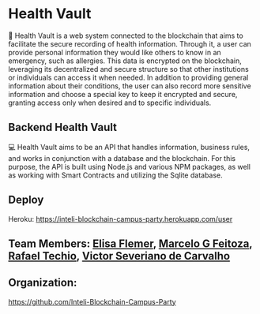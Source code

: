 # Health Vault
📜 Health Vault is a web system connected to the blockchain that aims to facilitate the secure recording of health information. Through it, a user can provide personal information they would like others to know in an emergency, such as allergies. This data is encrypted on the blockchain, leveraging its decentralized and secure structure so that other institutions or individuals can access it when needed. In addition to providing general information about their conditions, the user can also record more sensitive information and choose a special key to keep it encrypted and secure, granting access only when desired and to specific individuals.

## Backend Health Vault
💻 Health Vault aims to be an API that handles information, business rules, and works in conjunction with a database and the blockchain. For this purpose, the API is built using Node.js and various NPM packages, as well as working with Smart Contracts and utilizing the Sqlite database.

## Deploy
Heroku: https://inteli-blockchain-campus-party.herokuapp.com/user

## Team Members: <a href="https://www.linkedin.com/in/elisaflemer/">Elisa Flemer</a>, <a href="https://www.linkedin.com/in/marcelofeitoza7/">Marcelo G Feitoza</a>, <a href="https://www.linkedin.com/in/rafael-mateus-zimmer-techio-6679091a0/">Rafael Techio</a>, <a href="https://www.linkedin.com/in/victor-severiano-de-carvalho-b57a05237/">Victor Severiano de Carvalho</a>

## Organization:
<a href="https://github.com/Inteli-Blockchain-Campus-Party">https://github.com/Inteli-Blockchain-Campus-Party</a>